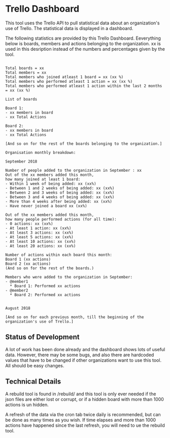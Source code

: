 # Trello Dashboard
This tool uses the Trello API to pull statistical data about an organization's use of Trello. The statistical data is displayed in a dashboard. 

The following statistics are provided by this Trello Dashboard. Eeverything below is boards, members and actions belonging to the organization. xx is used in this desription instead of the numbers and percentages given by the tool.

```

Total boards = xx
Total members = xx
Total members who joined atleast 1 board = xx (xx %)
Total members who performed atleast 1 action = xx (xx %)
Total members who performed atleast 1 action within the last 2 months = xx (xx %)

List of boards

Board 1:
- xx members in board
- xx Total Actions

Board 2:
- xx members in board
- xx Total Actions

[And so on for the rest of the boards belonging to the organization.]

Organisation monthly breakdown:

September 2018

Number of people added to the organization in September : xx
Out of the xx members added this month,
how many joined at least 1 board:
- Within 1 week of being added: xx (xx%)
- Between 1 and 2 weeks of being added: xx (xx%)
- Between 2 and 3 weeks of being added: xx (xx%)
- Between 3 and 4 weeks of being added: xx (xx%)
- More than 4 weeks after being added: xx (xx%)
- Have never joined a board xx (xx%)

Out of the xx members added this month,
how many people performed actions (for all time):
- 0 actions: xx (xx%)
- At least 1 action: xx (xx%)
- At least 3 actions: xx (xx%)
- At least 5 actions: xx (xx%)
- At least 10 actions: xx (xx%)
- At least 20 actions: xx (xx%)

Number of actions within each board this month:
Board 1 (xx actions)
Board 2 (xx actions)
(And so on for the rest of the boards.)

Members who were added to the organization in September:
- @member1
  * Board 1: Performed xx actions
- @member2
  * Board 2: Performed xx actions


August 2018

[And so on for each previous month, till the beginning of the organization's use of Trello.]

```

## Status of Development

A lot of work has been done already and the dashboard shows lots of useful data. However, there may be some bugs, and also there are hardcoded values that have to be changed if other organizations want to use this tool. All should be easy changes.

## Technical Details

A rebuild tool is found in /rebuild/ and this tool is only ever needed if the json files are either lost or corrupt, or if a hidden board with more than 1000 actions is un hidden.

A refresh of the data via the cron tab twice daily is recommended, but can be done as many times as you wish. If time elapses and more than 1000 actions have happened since the last refresh, you will need to ue the rebuild tool.





